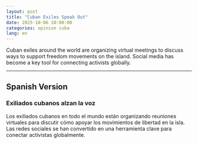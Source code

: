 ```yaml
---
layout: post
title: "Cuban Exiles Speak Out"
date: 2025-10-06 10:00:00
categories: opinion cuba
lang: en
---
```

Cuban exiles around the world are organizing virtual meetings to discuss ways to support freedom movements on the island. Social media has become a key tool for connecting activists globally.

---

## Spanish Version

### Exiliados cubanos alzan la voz
Los exiliados cubanos en todo el mundo están organizando reuniones virtuales para discutir cómo apoyar los movimientos de libertad en la isla. Las redes sociales se han convertido en una herramienta clave para conectar activistas globalmente.
